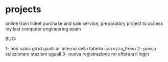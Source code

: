 # projects
online train ticket purchase and sale service, preparatory project to access my last computer engineering exam


BUG:


1- non salva gli id giusti all'interno della tabella carrozza_treno
2- posso selezionare stazioni uguali
3- nuova registrazione nn effettua il login





